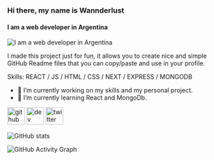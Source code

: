 ### Hi there, my name is Wannderlust
#### I am a web developer in **Argentina**
![I am a web developer in **Argentina**](https://arturssmirnovs.github.io/github-profile-readme-generator/images/banner.png)

I made this project just for fun, it allows you to create nice and simple GitHub Readme files that you can copy/paste and use in your profile.

Skills: REACT / JS / HTML / CSS / NEXT / EXPRESS / MONGODB 

- 🔭 I’m currently working on my skills and my personal project.
- 🌱 I’m currently learning React and MongoDb.


[<img src='https://cdn.jsdelivr.net/npm/simple-icons@3.0.1/icons/github.svg' alt='github' height='40'>](https://github.com/wonnderlust)  [<img src='https://cdn.jsdelivr.net/npm/simple-icons@3.0.1/icons/dev-dot-to.svg' alt='dev' height='40'>](https://dev.to/SantyZck)  [<img src='https://cdn.jsdelivr.net/npm/simple-icons@3.0.1/icons/twitter.svg' alt='twitter' height='40'>](https://twitter.com/@sgux715)  

![GitHub stats](https://github-readme-stats.vercel.app/api?username=wannderlust&show_icons=true)  

![GitHub Activity Graph](https://activity-graph.herokuapp.com/graph?username=wannderlust)  
